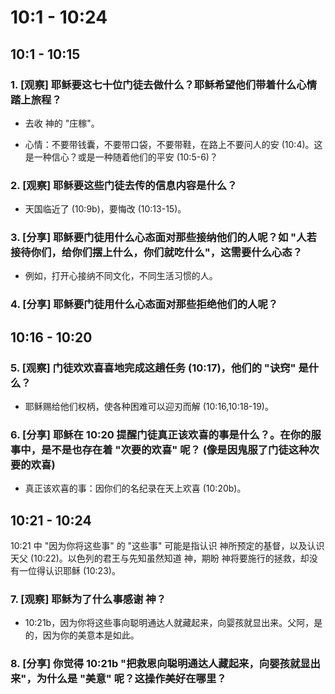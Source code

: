 # 10:1 - 10:24 

## 10:1 - 10:15 

### 1. [观察] 耶稣要这七十位门徒去做什么？耶稣希望他们带着什么心情踏上旅程？

* 去收 神的 "庄稼"。

* 心情：不要带钱囊，不要带口袋，不要带鞋，在路上不要问人的安 (10:4)。这是一种信心？或是一种随着他们的平安 (10:5-6)？

### 2. [观察] 耶稣要这些门徒去传的信息内容是什么？

* 天国临近了 (10:9b)，要悔改 (10:13-15)。

### 3. [分享] 耶稣要门徒用什么心态面对那些接纳他们的人呢？如 "人若接待你们，给你们摆上什么，你们就吃什么"，这需要什么心态？

* 例如，打开心接纳不同文化，不同生活习惯的人。

### 4. [分享] 耶稣要门徒用什么心态面对那些拒绝他们的人呢？

## 10:16 - 10:20 

### 5. [观察] 门徒欢欢喜喜地完成这趟任务 (10:17)，他们的 "诀窍" 是什么？

* 耶稣赐给他们权柄，使各种困难可以迎刃而解 (10:16,10:18-19)。

### 6. [分享] 耶稣在 10:20 提醒门徒真正该欢喜的事是什么？。在你的服事中，是不是也存在着 "次要的欢喜" 呢？ (像是因鬼服了门徒这种次要的欢喜)

* 真正该欢喜的事：因你们的名纪录在天上欢喜 (10:20b)。

## 10:21 - 10:24 

10:21 中 "因为你将这些事" 的 "这些事" 可能是指认识 神所预定的基督，以及认识天父 (10:22)。以色列的君王与先知虽然知道 神，期盼 神将要施行的拯救，却没有一位得认识耶稣 (10:23)。

### 7. [观察] 耶稣为了什么事感谢 神？

* 10:21b，因为你将这些事向聪明通达人就藏起来，向婴孩就显出来。父阿，是的，因为你的美意本是如此。

### 8. [分享] 你觉得 10:21b "把救恩向聪明通达人藏起来，向婴孩就显出来"，为什么是 "美意" 呢？这操作美好在哪里？